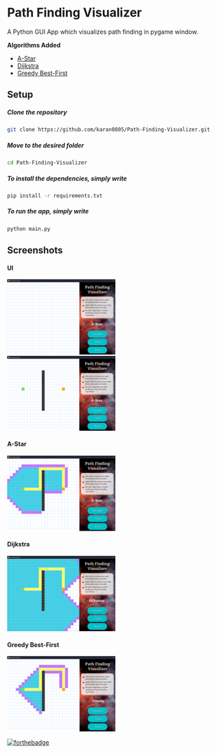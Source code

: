 # Path Finding Visualizer
A  Python GUI App which visualizes path finding in pygame window.

**Algorithms Added**

 - [A-Star](https://github.com/karan0805/Path-Finding-Visualizer/new/master?readme=1#a-star)
 - [Dijkstra](https://github.com/karan0805/Path-Finding-Visualizer/new/master?readme=1#dijkstra)
 - [Greedy Best-First](https://github.com/karan0805/Path-Finding-Visualizer/new/master?readme=1#greedy-best-first)

## Setup

##### Clone the repository

```bash
git clone https://github.com/karan0805/Path-Finding-Visualizer.git
```

##### Move to the desired folder

```bash
cd Path-Finding-Visualizer
```

##### To install the dependencies, simply write

```bash
pip install -r requirements.txt
```

##### To run the app, simply write

```bash
python main.py
```
## Screenshots
#### UI
<img  src="./ScreenShots/UI.png" width="50%" alt="UI Of App">
<img  src="./ScreenShots/UI-2.png" width="50%" alt="UI Of App">

#### A-Star
<img  src="./ScreenShots/A-Star.png" width="50%" alt="A-Star">

#### Dijkstra
<img  src="./ScreenShots/Dijkstras.png" width="50%" alt="Dijkstra">

#### Greedy Best-First
<img  src="./ScreenShots/Greedy.png" width="50%" alt="Greedy">

[![forthebadge](https://forthebadge.com/images/badges/built-with-love.svg)](https://github.com/karan0805)
